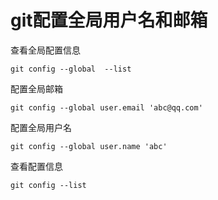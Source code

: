 # git配置全局用户名和邮箱

查看全局配置信息
```
git config --global  --list
```

配置全局邮箱
```
git config --global user.email 'abc@qq.com'
```

配置全局用户名
```
git config --global user.name 'abc'
```

查看配置信息
```
git config --list
```
